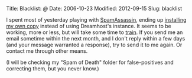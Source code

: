 Title: Blacklist: *@*
Date: 2006-10-23
Modified: 2012-09-15
Slug: blacklist

I spent most of yesterday playing with <a href="http://spamassassin.apache.org/" >SpamAssassin</a>, ending up <a href="http://wiki.dreamhost.com/index.php/SpamAssassin#Installing_v3.1.0_into_your_account" >installing my own copy</a> instead of using Dreamhost's instance. It seems to be working, more or less, but will take some time to <a href="http://en.wikipedia.org/wiki/Bayesian_filtering" >train</a>. If you send me an email sometime within the next month, and I don't reply within a few days (and your message warranted a response), try to send it to me again. Or contact me through other means.

(I will be checking my "Spam of Death" folder for false-positives and correcting them, but you never know.)
